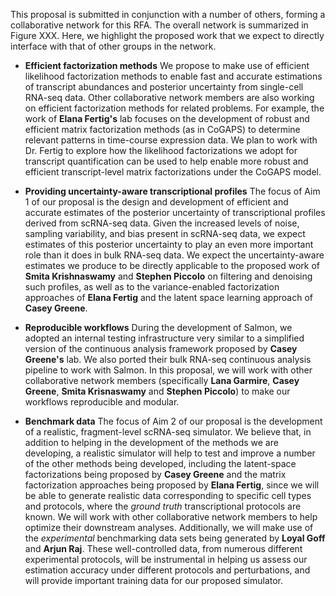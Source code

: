 This proposal is submitted in conjunction with a number of others, forming a collaborative network for this RFA.  The overall network is summarized in Figure XXX.  Here, we highlight the proposed work that we expect to directly interface with that of other groups in the network. 

  * **Efficient factorization methods** We propose to make use of efficient likelihood factorization methods to enable fast and accurate estimations of transcript abundances and posterior uncertainty from single-cell RNA-seq data.  Other collaborative network members are also working on efficient factorization methods for related problems.  For example, the work of **Elana Fertig's** lab focuses on the development of robust and efficient matrix factorization methods (as in CoGAPS) to determine relevant patterns in time-course expression data. We plan to work with Dr. Fertig to explore how the likelihood factorizations we adopt for transcript quantification can be used to help enable more robust and efficient transcript-level matrix factorizations under the CoGAPS model.
  
  * **Providing uncertainty-aware transcriptional profiles** The focus of Aim 1 of our proposal is the design and development of efficient and accurate estimates of the posterior uncertainty of transcriptional profiles derived from scRNA-seq data.  Given the increased levels of noise, sampling variability, and bias present in scRNA-seq data, we expect estimates of this posterior uncertainty to play an even more important role than it does in bulk RNA-seq data.  We expect the uncertainty-aware estimates we produce to be directly applicable to the proposed work of **Smita Krishnaswamy** and **Stephen Piccolo** on filtering and denoising such profiles, as well as to the variance-enabled factorization approaches of **Elana Fertig** and the latent space learning approach of **Casey Greene**. 
  
  * **Reproducible workflows** During the development of Salmon, we adopted an internal testing infrastructure very similar to a simplified version of the continuous analysis framework proposed by **Casey Greene's** lab.  We also ported their bulk RNA-seq continuous analysis pipeline to work with Salmon.  In this proposal, we will work with other collaborative network members (specifically **Lana Garmire**, **Casey Greene**, **Smita Krisnaswamy** and **Stephen Piccolo**) to make our workflows reproducible and modular.
  
  * **Benchmark data** The focus of Aim 2 of our proposal is the development of a realistic, fragment-level scRNA-seq simulator.  We believe that, in addition to helping in the development of the methods we are developing, a realistic simulator will help to test and improve a number of the other methods being developed, including the latent-space factorizations being proposed by **Casey Greene** and the matrix factorization approaches being proposed by **Elana Fertig**, since we will be able to generate realistic data corresponding to specific cell types and protocols, where the _ground truth_ transcriptional protocols are known.  We will work with other collaborative network members to help optimize their downstream analyses. Additionally, we will make use of the _experimental_ benchmarking data sets being generated by **Loyal Goff** and **Arjun Raj**.  These well-controlled data, from numerous different experimental protocols, will be instrumental in helping us assess our estimation accuracy under different protocols and perturbations, and will provide important training data for our proposed simulator.

